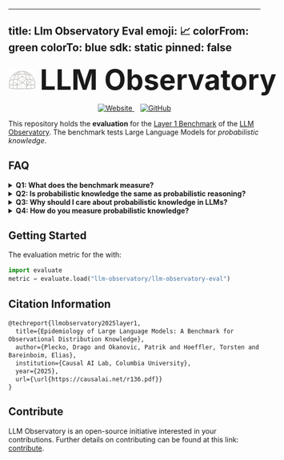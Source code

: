 
---
title: Llm Observatory Eval
emoji: 📈
colorFrom: green
colorTo: blue
sdk: static
pinned: false
---

<div align="center">
  <h1 style="display:inline-flex; align-items:center; gap:0.5rem; white-space:nowrap; margin:0;">
    <img
      src="./img/logo-icon.png"
      alt="LLM Observatory"
      width="55"
      height="40"
      style="display:block;"
    />
    <span style="font-size:2em; margin:0;">LLM Observatory</span>
  </h1>
</div>


<p align="center">
  <a href="https://llm-observatory.org/index.html">
    <img src="https://img.shields.io/badge/Website-Visit-blue?style=flat" alt="Website">
  </a>
  &nbsp;&nbsp;
  <a href="https://github.com/dplecko/llm-epidemia">
    <img src="https://img.shields.io/badge/GitHub-Repository-black?style=flat&logo=github" alt="GitHub">
  </a>
</p>


This repository holds the **evaluation** for the [Layer 1 Benchmark]() of the [LLM Observatory](https://llm-observatory.org/index.html). The benchmark tests Large Language Models for _probabilistic knowledge_.

## FAQ

<details>
<summary><strong>Q1: What does the benchmark measure?</strong></summary>

Our Layer 1 benchmark measures <em>probabilistic knowledge</em>. Here, probabilistic is used as opposed
                to
                factual knowledge.
                For instance, answering questions with a known correct answer (e.g., "What is the capital of England? -
                London")
                corresponds to factual knowledge. Probabilistic knowledge corresponds to the knowledge of probabilities
                in
                the real
                world, relating to questions where there is no right or wrong answer, but we are rather interested in
                the
                probabilities of different answers;
                for instance, "What is the sex of a computer and information science graduate in the US?" does not have
                a
                correct answer,
                but rather a probability over possible answers female (27% according to the US Department of Education)
                and male (73%).
</details>

<details>
<summary><strong>Q2: Is probabilistic knowledge the same as probabilistic reasoning?</strong></summary>

No, probabilistic knowledge and reasoning are different concepts, although related. Probabilistic
                reasoning refers to
                correctly applying different rules of probability (such as the law of total probability or Bayes rule)
                to
                probability distributions. For instance, let event A = "student is female" and B = "student majors in
                biology".
                Given that P(A, B) = 0.015 and P(B) = 0.03, using the Bayes rule one can compute P(A | B) = 0.015 / 0.03
                =
                0.5, and such a computation would fall under probabilistic reasoning.
                Probabilistic knowledge, however, refers to knowing correct probabilities of an event P(A), or a
                conditional event P(A | B); for instance, knowing that 27%
                of computer and information science graduates in the US are female, while 73% are male. Our benchmark
                tests LLMs in this latter ability.
</details>

<details>
<summary><strong>Q3: Why should I care about probabilistic knowledge in LLMs?</strong></summary>

Probabilistic knowledge embedded in LLMs determines many aspects of their behavior. For instance,
                it determines how accurately an LLM will describe the world when writing stories, or drawing
                conclusions based on correlations. Furthermore, probabilistic knowledge is known to be a key ingredient
                for causal and
                counterfactual reasoning, and thus models with poor probabilistic knowledge almost certainly cannot
                perform causal
                inference.
</details>

<details>
<summary><strong>Q4: How do you measure probabilistic knowledge?</strong></summary>

Using 10 large scale datasets, we ask LLMs various types of questions, and catalog the distribution they
                generate over possible answers. Then, we compare this distribution to the real world. You can read more
                about this in the [Benchmark Methodology](https://llm-observatory.org/l1-description.html)
                section. Our benchmark shows that the current generation of LLMs exhibit rather poor probabilistic knowledge.
</details>


## Getting Started

The evaluation metric for the with:
```python
import evaluate
metric = evaluate.load("llm-observatory/llm-observatory-eval")
```


##  Citation Information
```
@techreport{llmobservatory2025layer1,
  title={Epidemiology of Large Language Models: A Benchmark for Observational Distribution Knowledge},
  author={Plecko, Drago and Okanovic, Patrik and Hoeffler, Torsten and Bareinboim, Elias},
  institution={Causal AI Lab, Columbia University},
  year={2025},
  url={\url{https://causalai.net/r136.pdf}}
}
```

## Contribute
LLM Observatory is an open-source initiative interested in your contributions.
Further details on contributing can be found at this link: [contribute](https://llm-observatory.org/contribute.html).
